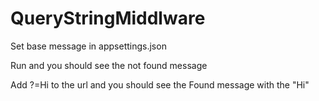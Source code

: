 # QueryStringMiddlware

Set base message in appsettings.json

Run and you should see the not found message

Add ?=Hi to the url and you should see the Found message with the "Hi"
